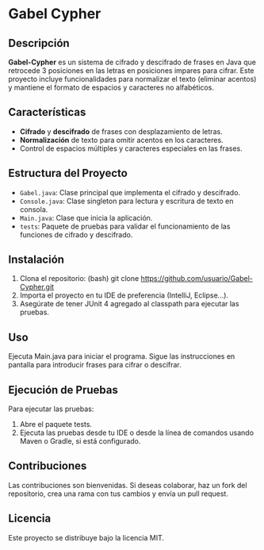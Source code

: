 # Gabel Cypher

## Descripción
**Gabel-Cypher** es un sistema de cifrado y descifrado de frases en Java que retrocede 3 posiciones en las letras en posiciones impares para cifrar. Este proyecto incluye funcionalidades para normalizar el texto (eliminar acentos) y mantiene el formato de espacios y caracteres no alfabéticos.

## Características
- **Cifrado** y **descifrado** de frases con desplazamiento de letras.
- **Normalización** de texto para omitir acentos en los caracteres.
- Control de espacios múltiples y caracteres especiales en las frases.

## Estructura del Proyecto
- `Gabel.java`: Clase principal que implementa el cifrado y descifrado.
- `Console.java`: Clase singleton para lectura y escritura de texto en consola.
- `Main.java`: Clase que inicia la aplicación.
- `tests`: Paquete de pruebas para validar el funcionamiento de las funciones de cifrado y descifrado.

## Instalación
1. Clona el repositorio:
   (bash)
    git clone https://github.com/usuario/Gabel-Cypher.git
2. Importa el proyecto en tu IDE de preferencia (IntelliJ, Eclipse...). 
3. Asegúrate de tener JUnit 4 agregado al classpath para ejecutar las pruebas.

## Uso 
Ejecuta Main.java para iniciar el programa. Sigue las instrucciones en pantalla para introducir frases para cifrar o descifrar.

## Ejecución de Pruebas
Para ejecutar las pruebas:

1. Abre el paquete tests.
2. Ejecuta las pruebas desde tu IDE o desde la línea de comandos usando Maven o Gradle, si está configurado.

## Contribuciones
Las contribuciones son bienvenidas. Si deseas colaborar, haz un fork del repositorio, crea una rama con tus cambios y envía un pull request.

## Licencia
Este proyecto se distribuye bajo la licencia MIT.